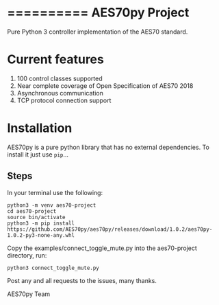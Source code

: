 ==========
AES70py Project
==========

Pure Python 3 controller implementation of the AES70 standard.

Current features
==============

1. 100 control classes supported
2. Near complete coverage of Open Specification of AES70 2018
3. Asynchronous communication
4. TCP protocol connection support

Installation
============

AES70py is a pure python library that has no external dependencies. To install it just use `pip`...

## Steps
In your terminal use the following:

```
python3 -m venv aes70-project
cd aes70-project
source bin/activate
python3 -m pip install https://github.com/AES70py/aes70py/releases/download/1.0.2/aes70py-1.0.2-py3-none-any.whl
```
Copy the examples/connect_toggle_mute.py into the aes70-project directory, run:

```
python3 connect_toggle_mute.py
```

Post any and all requests to the issues, many thanks.

AES70py Team